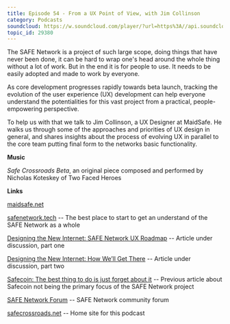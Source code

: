 ```yaml
---
title: Episode 54 - From a UX Point of View, with Jim Collinson
category: Podcasts
soundcloud: https://w.soundcloud.com/player/?url=https%3A//api.soundcloud.com/tracks/656219477
topic_id: 29380
---
```


The SAFE Network is a project of such large scope, doing things that have never been done, it can be hard to wrap one's head around the whole thing without a lot of work. But in the end it is for people to use. It needs to be easily adopted and made to work by everyone.

As core development progresses rapidly towards beta launch, tracking the evolution of the user experience (UX) development can help everyone understand the potentialities for this vast project from a practical, people-empowering perspective.

To help us with that we talk to Jim Collinson, a UX Designer at MaidSafe. He walks us through some of the approaches and priorities of UX design in general, and shares insights about the process of evolving UX in parallel to the core team putting final form to the networks basic functionality. 

**Music**

*Safe Crossroads Beta*, an original piece composed and performed by Nicholas Koteskey of Two Faced Heroes

**Links**

[maidsafe.net](https://maidsafe.net)

[safenetwork.tech](https://safenetwork.tech) -- The best place to start to get an understand of the SAFE Network as a whole

[Designing the New Internet: SAFE Network UX Roadmap](https://safenetforum.org/t/designing-the-new-internet-safe-network-ux-roadmap/29089) -- Article under discussion, part one

[Designing the New Internet: How We’ll Get There](https://safenetforum.org/t/designing-the-new-internet-how-well-get-there/29095) -- Article under discussion, part two

[Safecoin: The best thing to do is just forget about it](https://safecrossroads.net/articles/safecoin-the-best-thing-to-do-is-just-forget-about-it/) -- Previous article about Safecoin not being the primary focus of the SAFE Network project

[SAFE Network Forum](https://safenetforum.org) -- SAFE Network community forum

[safecrossroads.net](https://safecrossroads.net) -- Home site for this podcast

